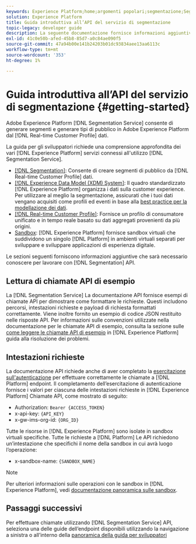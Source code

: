 ```yaml
---
keywords: Experience Platform;home;argomenti popolari;segmentazione;Segmentazione;Servizio di segmentazione;api;
solution: Experience Platform
title: Guida introduttiva all’API del servizio di segmentazione
topic-legacy: developer guide
description: La seguente documentazione fornisce informazioni aggiuntive che devi conoscere per poter utilizzare correttamente l’API di segmentazione.
exl-id: 41c0e50b-afed-45b8-85d7-a0c84ae090f5
source-git-commit: 47a94b00e141b24203b01dc93834aee13aa6113c
workflow-type: tm+mt
source-wordcount: '353'
ht-degree: 1%

---
```


# Guida introduttiva all’API del servizio di segmentazione {#getting-started}

Adobe Experience Platform [!DNL Segmentation Service] consente di generare segmenti e generare tipi di pubblico in Adobe Experience Platform dal [!DNL Real-time Customer Profile] dati.

La guida per gli sviluppatori richiede una comprensione approfondita dei vari [!DNL Experience Platform] servizi connessi all&#39;utilizzo [!DNL Segmentation Service].

- [[!DNL Segmentation]](../home.md): Consente di creare segmenti di pubblico da [!DNL Real-time Customer Profile] dati.
- [[!DNL Experience Data Model (XDM) System]](../../xdm/home.md): Il quadro standardizzato [!DNL Experience Platform] organizza i dati sulla customer experience. Per utilizzare al meglio la segmentazione, assicurati che i tuoi dati vengano acquisiti come profili ed eventi in base alla [best practice per la modellazione dei dati](../../xdm/schema/best-practices.md).
- [[!DNL Real-time Customer Profile]](../../profile/home.md): Fornisce un profilo di consumatore unificato e in tempo reale basato su dati aggregati provenienti da più origini.
- [Sandbox](../../sandboxes/home.md): [!DNL Experience Platform] fornisce sandbox virtuali che suddividono un singolo [!DNL Platform] in ambienti virtuali separati per sviluppare e sviluppare applicazioni di esperienza digitale.

Le sezioni seguenti forniscono informazioni aggiuntive che sarà necessario conoscere per lavorare con [!DNL Segmentation] API.

## Lettura di chiamate API di esempio

La [!DNL Segmentation Service] La documentazione API fornisce esempi di chiamate API per dimostrare come formattare le richieste. Questi includono percorsi, intestazioni richieste e payload di richiesta formattati correttamente. Viene inoltre fornito un esempio di codice JSON restituito nelle risposte API. Per informazioni sulle convenzioni utilizzate nella documentazione per le chiamate API di esempio, consulta la sezione sulle [come leggere le chiamate API di esempio](../../landing/troubleshooting.md#how-do-i-format-an-api-request) in [!DNL Experience Platform] guida alla risoluzione dei problemi.

## Intestazioni richieste

La documentazione API richiede anche di aver completato la [esercitazione sull&#39;autenticazione](https://www.adobe.com/go/platform-api-authentication-en) per effettuare correttamente le chiamate a [!DNL Platform] endpoint. Il completamento dell’esercitazione di autenticazione fornisce i valori per ciascuna delle intestazioni richieste in [!DNL Experience Platform] Chiamate API, come mostrato di seguito:

- Authorization: `Bearer {ACCESS_TOKEN}`
- x-api-key: `{API_KEY}`
- x-gw-ims-org-id: `{ORG_ID}`

Tutte le risorse in [!DNL Experience Platform] sono isolate in sandbox virtuali specifiche. Tutte le richieste a [!DNL Platform] Le API richiedono un’intestazione che specifichi il nome della sandbox in cui avrà luogo l’operazione:

- x-sandbox-name: `{SANDBOX_NAME}`

>[!NOTE]
>
>Per ulteriori informazioni sulle operazioni con le sandbox in [!DNL Experience Platform], vedi [documentazione panoramica sulle sandbox](../../sandboxes/home.md).

## Passaggi successivi

Per effettuare chiamate utilizzando [!DNL Segmentation Service] API, seleziona una delle guide dell’endpoint disponibili utilizzando la navigazione a sinistra o all’interno della [panoramica della guida per sviluppatori](./overview.md)
